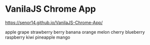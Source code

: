 # VanilaJS Chrome App

https://senor14.github.io/VanilaJS-Chrome-App/

apple
grape
strawberry
berry
banana
orange
melon
cherry
blueberry
raspberry
kiwi
pineapple
mango
